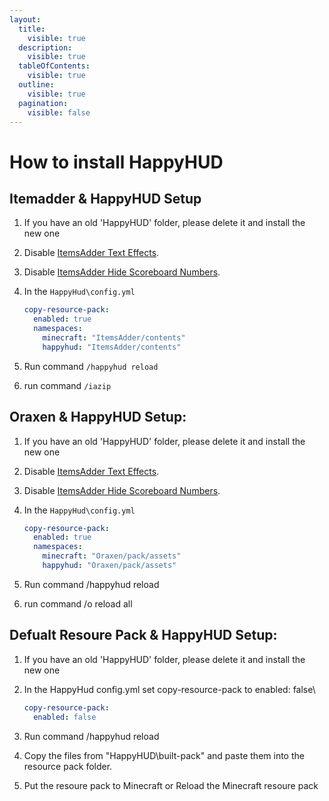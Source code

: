 ```yaml
---
layout:
  title:
    visible: true
  description:
    visible: true
  tableOfContents:
    visible: true
  outline:
    visible: true
  pagination:
    visible: false
---
```


# How to install HappyHUD

## Itemadder & HappyHUD Setup

1. If you have an old 'HappyHUD' folder, please delete it and install the new one
2. Disable [ItemsAdder Text Effects](https://itemsadder.devs.beer/plugin-usage/text-effects-1.17+).
3. Disable [ItemsAdder Hide Scoreboard Numbers](https://itemsadder.devs.beer/plugin-usage/scoreboard/hide-scoreboard-numbers-1.17+).
4.  In the `HappyHud\config.yml`

    ```yaml
    copy-resource-pack:
      enabled: true
      namespaces:
        minecraft: "ItemsAdder/contents"
        happyhud: "ItemsAdder/contents"
    ```


5. Run command `/happyhud reload`
6. run command `/iazip`

## Oraxen & HappyHUD Setup:

1. If you have an old 'HappyHUD' folder, please delete it and install the new one
2. Disable [ItemsAdder Text Effects](https://itemsadder.devs.beer/plugin-usage/text-effects-1.17+).
3. Disable [ItemsAdder Hide Scoreboard Numbers](https://itemsadder.devs.beer/plugin-usage/scoreboard/hide-scoreboard-numbers-1.17+).
4.  In the `HappyHud\config.yml`

    ```yaml
    copy-resource-pack:
      enabled: true
      namespaces:
        minecraft: "Oraxen/pack/assets"
        happyhud: "Oraxen/pack/assets"
    ```


5. Run command /happyhud reload
6. run command /o reload all

## Defualt Resoure Pack & HappyHUD Setup:

1. If you have an old 'HappyHUD' folder, please delete it and install the new one
2.  In the HappyHud config.yml set copy-resource-pack to enabled: false\


    ```yaml
    copy-resource-pack:
      enabled: false
    ```


3. Run command /happyhud reload
4. Copy the files from "HappyHUD\built-pack" and paste them into the resource pack folder.
5. Put the resoure pack to Minecraft or Reload the Minecraft resoure pack
